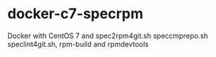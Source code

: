 # docker-c7-specrpm
Docker with CentOS 7 and spec2rpm4git.sh  speccmprepo.sh  speclint4git.sh, rpm-build and rpmdevtools
